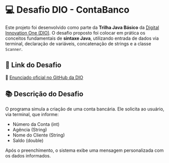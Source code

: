 # 💻 Desafio DIO - ContaBanco

Este projeto foi desenvolvido como parte da **Trilha Java Básico** da [Digital Innovation One (DIO)](https://www.dio.me/). O desafio proposto foi colocar em prática os conceitos fundamentais de **sintaxe Java**, utilizando entrada de dados via terminal, declaração de variáveis, concatenação de strings e a classe `Scanner`.

## 🔗 Link do Desafio

📄 [Enunciado oficial no GitHub da DIO](https://github.com/digitalinnovationone/trilha-java-basico/tree/main)

## 📚 Descrição do Desafio

O programa simula a criação de uma conta bancária. Ele solicita ao usuário, via terminal, que informe:

- Número da Conta (int)
- Agência (String)
- Nome do Cliente (String)
- Saldo (double)

Após o preenchimento, o sistema exibe uma mensagem personalizada com os dados informados.
